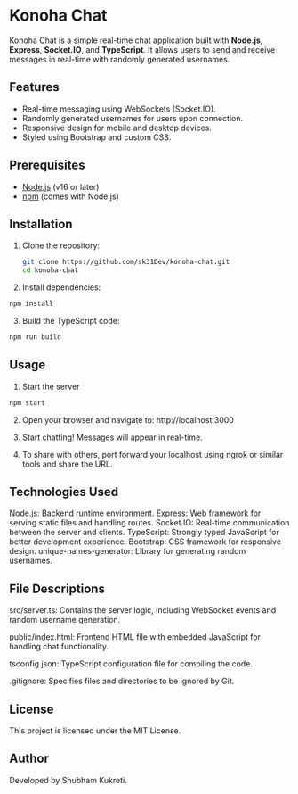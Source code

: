 # Konoha Chat

Konoha Chat is a simple real-time chat application built with **Node.js**, **Express**, **Socket.IO**, and **TypeScript**. It allows users to send and receive messages in real-time with randomly generated usernames.

## Features

- Real-time messaging using WebSockets (Socket.IO).
- Randomly generated usernames for users upon connection.
- Responsive design for mobile and desktop devices.
- Styled using Bootstrap and custom CSS.

## Prerequisites

- [Node.js](https://nodejs.org/) (v16 or later)
- [npm](https://www.npmjs.com/) (comes with Node.js)

## Installation

1. Clone the repository:

   ```bash
   git clone https://github.com/sk31Dev/konoha-chat.git
   cd konoha-chat

   ```

2. Install dependencies:

```bash
npm install
```

3. Build the TypeScript code:

```bash
npm run build
```

## Usage

1. Start the server

```bash
npm start
```

2. Open your browser and navigate to: http://localhost:3000

3. Start chatting! Messages will appear in real-time.

4. To share with others, port forward your localhost using ngrok or similar tools and share the URL.

## Technologies Used

Node.js: Backend runtime environment.
Express: Web framework for serving static files and handling routes.
Socket.IO: Real-time communication between the server and clients.
TypeScript: Strongly typed JavaScript for better development experience.
Bootstrap: CSS framework for responsive design.
unique-names-generator: Library for generating random usernames.

## File Descriptions

src/server.ts: Contains the server logic, including WebSocket events and random username generation.

public/index.html: Frontend HTML file with embedded JavaScript for handling chat functionality.

tsconfig.json: TypeScript configuration file for compiling the code.

.gitignore: Specifies files and directories to be ignored by Git.

## License

This project is licensed under the MIT License.

## Author

Developed by Shubham Kukreti.
